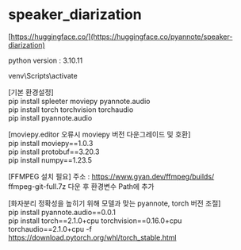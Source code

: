 # speaker_diarization
[https://huggingface.co/](https://huggingface.co/pyannote/speaker-diarization)<br/>

python version : 3.10.11<br/>

venv\Scripts\activate

[기본 환경설정]<br/>
pip install spleeter moviepy pyannote.audio<br/>
pip install torch torchvision torchaudio<br/>
pip install pyannote.audio<br/>

[moviepy.editor 오류시 moviepy 버전 다운그레이드 및 호환]<br/>
pip install moviepy==1.0.3<br/>
pip install protobuf==3.20.3<br/>
pip install numpy==1.23.5<br/>

[FFMPEG 설치 필요] 주소 : https://www.gyan.dev/ffmpeg/builds/<br/>
ffmpeg-git-full.7z 다운 후 환경변수 Path에 추가<br/>

[화자분리 정확성을 높히기 위해 모델과 맞는 pyannote, torch 버전 조절]<br/>
pip install pyannote.audio==0.0.1<br/>
pip install torch==2.1.0+cpu torchvision==0.16.0+cpu torchaudio==2.1.0+cpu -f https://download.pytorch.org/whl/torch_stable.html<br/>

